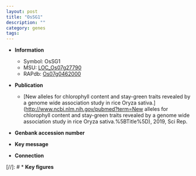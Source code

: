```yaml
---
layout: post
title: "OsSG1"
description: ""
category: genes
tags: 
---
```


* **Information**  
    + Symbol: OsSG1  
    + MSU: [LOC_Os07g27790](http://rice.uga.edu/cgi-bin/ORF_infopage.cgi?orf=LOC_Os07g27790)  
    + RAPdb: [Os07g0462000](http://rapdb.dna.affrc.go.jp/viewer/gbrowse_details/irgsp1?name=Os07g0462000)  

* **Publication**  
    + [New alleles for chlorophyll content and stay-green traits revealed by a genome wide association study in rice Oryza sativa.](http://www.ncbi.nlm.nih.gov/pubmed?term=New alleles for chlorophyll content and stay-green traits revealed by a genome wide association study in rice Oryza sativa.%5BTitle%5D), 2019, Sci Rep.

* **Genbank accession number**  

* **Key message**  

* **Connection**  

[//]: # * **Key figures**  


